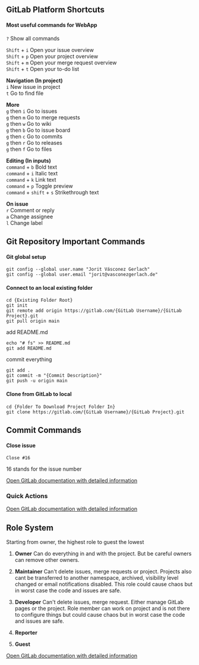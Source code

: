 ## GitLab Platform Shortcuts

#### Most useful commands for WebApp
`?` Show all commands

`Shift` + `i` Open your issue overview\
`Shift` + `p` Open your project overview\
`Shift` + `m` Open your merge request overview\
`Shift` + `t` Open your to-do list

**Navigation (In project)**\
`i` New issue in project\
`t` Go to find file

**More**\
`g` then `i` Go to issues\
`g` then `m` Go to merge requests\
`g` then `w` Go to wiki\
`g` then `b` Go to issue board\
`g` then `c` Go to commits\
`g` then `r` Go to releases\
`g` then `f` Go to files

**Editing (In inputs)**\
`command` + `b` Bold text\
`command` + `i` Italic text\
`command` + `k` Link text\
`command` + `p` Toggle preview\
`command` + `shift` + `s` Strikethrough text

**On issue**\
`r` Comment or reply\
`a` Change assignee\
`l` Change label

## Git Repository Important Commands

#### Git global setup
```
git config --global user.name "Jorit Vásconez Gerlach"
git config --global user.email "jorit@vasconezgerlach.de"
```
#### Connect to an local existing folder
```
cd {Existing Folder Root}
git init
git remote add origin https://gitlab.com/{GitLab Username}/{GitLab Project}.git
git pull origin main
```
add README.md
```
echo "# fs" >> README.md 
git add README.md
```
commit everything
```
git add .
git commit -m "{Commit Description}"
git push -u origin main
```
#### Clone from GitLab to local
```
cd {Folder To Download Project Folder In}
git clone https://gitlab.com/{GitLab Username}/{GitLab Project}.git
```

## Commit Commands
#### Close issue
```
Close #16
```
16 stands for the issue number

[Open GitLab documentation with detailed information](https://docs.gitlab.com/ee/user/project/issues/managing_issues.html#closing-issues-automatically)

### Quick Actions

[Open GitLab documentation with detailed information](https://docs.gitlab.com/ee/user/project/quick_actions.html#issues-merge-requests-and-epics)


## Role System

Starting from owner, the highest role to guest the lowest

1. **Owner**
   Can do everything in and with the project. But be careful owners can remove other owners.

2. **Maintainer**
   Can't delete issues, merge requests or project. Projects also cant be transferred to another namespace, archived, visibility level changed or email notifications disabled. This role could cause chaos but in worst case the code and issues are safe.

3. **Developer**
   Can't delete issues, merge request. Either manage GitLab pages or the project. Role member can work on project and is not there to configure things but could cause chaos but in worst case the code and issues are safe.

4. **Reporter**
   

5. **Guest**

[Open GitLab documentation with detailed information](https://docs.gitlab.com/ee/user/permissions.html#project-members-permissions)
